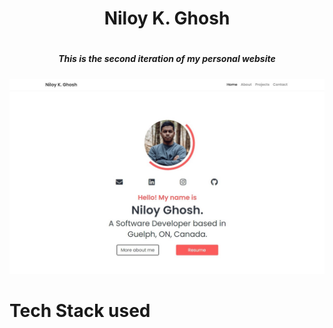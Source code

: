 <div>
    <h1 align="center">Niloy K. Ghosh<h1>
    <h5 align="center">This is the second iteration of my personal website</h5>
</div>



![Image Snapshot](https://github.com/niloyKGhosh/personal-website-v2/blob/master/img/demo.jpg)

# Tech Stack used
